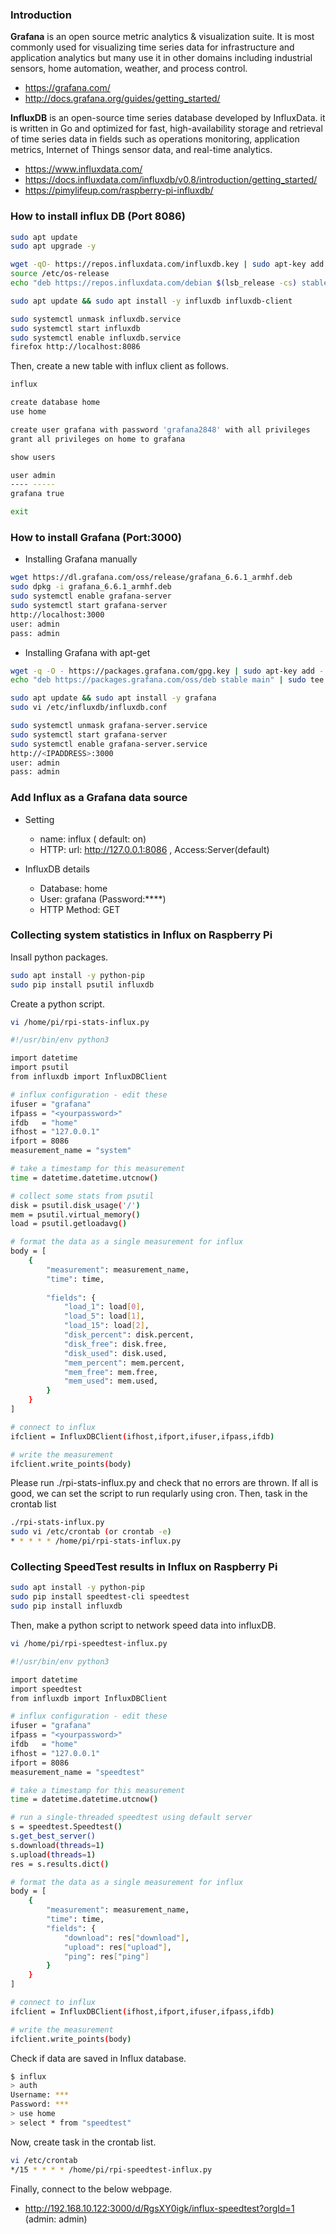 

### Introduction

**Grafana** is an open source metric analytics & visualization suite. It is most commonly used for visualizing time series data for infrastructure and application analytics but many use it in other domains including industrial sensors, home automation, weather, and process control.

* https://grafana.com/
* http://docs.grafana.org/guides/getting_started/


**InfluxDB** is an open-source time series database developed by InfluxData.
it is written in Go and optimized for fast, high-availability storage and retrieval of time series data in fields such as operations monitoring, application metrics, Internet of Things sensor data, and real-time analytics.

* https://www.influxdata.com/
* https://docs.influxdata.com/influxdb/v0.8/introduction/getting_started/
* https://pimylifeup.com/raspberry-pi-influxdb/



### How to install influx DB (Port 8086)

```bash
sudo apt update
sudo apt upgrade -y

wget -qO- https://repos.influxdata.com/influxdb.key | sudo apt-key add -
source /etc/os-release
echo "deb https://repos.influxdata.com/debian $(lsb_release -cs) stable" | sudo tee /etc/apt/sources.list.d/influxdb.list

sudo apt update && sudo apt install -y influxdb influxdb-client

sudo systemctl unmask influxdb.service
sudo systemctl start influxdb
sudo systemctl enable influxdb.service
firefox http://localhost:8086
```

Then, create a new table with influx client as follows. 

```bash
influx

create database home
use home

create user grafana with password 'grafana2848' with all privileges
grant all privileges on home to grafana

show users

user admin
---- -----
grafana true

exit 
```

### How to install Grafana (Port:3000)

* Installing Grafana manually
```bash
wget https://dl.grafana.com/oss/release/grafana_6.6.1_armhf.deb
sudo dpkg -i grafana_6.6.1_armhf.deb
sudo systemctl enable grafana-server
sudo systemctl start grafana-server
http://localhost:3000
user: admin
pass: admin
```

* Installing Grafana with apt-get
```bash
wget -q -O - https://packages.grafana.com/gpg.key | sudo apt-key add -
echo "deb https://packages.grafana.com/oss/deb stable main" | sudo tee /etc/apt/sources.list.d/grafana.list

sudo apt update && sudo apt install -y grafana
sudo vi /etc/influxdb/influxdb.conf

sudo systemctl unmask grafana-server.service
sudo systemctl start grafana-server
sudo systemctl enable grafana-server.service
http://<IPADDRESS>:3000
user: admin
pass: admin
```

### Add Influx as a Grafana data source
* Setting
  - name: influx  ( default: on)
  - HTTP: url: http://127.0.0.1:8086 , Access:Server(default)

* InfluxDB details
  - Database: home
  - User: grafana (Password:****)
  - HTTP Method: GET

### Collecting system statistics in Influx on Raspberry Pi

Insall python packages. 
```bash
sudo apt install -y python-pip
sudo pip install psutil influxdb

```

Create a python script.
```bash
vi /home/pi/rpi-stats-influx.py

#!/usr/bin/env python3

import datetime
import psutil
from influxdb import InfluxDBClient

# influx configuration - edit these
ifuser = "grafana"
ifpass = "<yourpassword>"
ifdb   = "home"
ifhost = "127.0.0.1"
ifport = 8086
measurement_name = "system"

# take a timestamp for this measurement
time = datetime.datetime.utcnow()

# collect some stats from psutil
disk = psutil.disk_usage('/')
mem = psutil.virtual_memory()
load = psutil.getloadavg()

# format the data as a single measurement for influx
body = [
    {
        "measurement": measurement_name,
        "time": time,
        
        "fields": {
            "load_1": load[0],
            "load_5": load[1],
            "load_15": load[2],
            "disk_percent": disk.percent,
            "disk_free": disk.free,
            "disk_used": disk.used,
            "mem_percent": mem.percent,
            "mem_free": mem.free,
            "mem_used": mem.used,
        }
    }
]

# connect to influx
ifclient = InfluxDBClient(ifhost,ifport,ifuser,ifpass,ifdb)

# write the measurement
ifclient.write_points(body)
```

Please run ./rpi-stats-influx.py and check that no errors are thrown. 
If all is good, we can set the script to run reqularly using cron.
Then, task in the crontab list
```bash
./rpi-stats-influx.py
sudo vi /etc/crontab (or crontab -e)
* * * * * /home/pi/rpi-stats-influx.py
```

### Collecting SpeedTest results in Influx on Raspberry Pi

```bash
sudo apt install -y python-pip
sudo pip install speedtest-cli speedtest 
sudo pip install influxdb
```

Then, make a python script to network speed data into influxDB.

```bash
vi /home/pi/rpi-speedtest-influx.py

#!/usr/bin/env python3

import datetime
import speedtest
from influxdb import InfluxDBClient

# influx configuration - edit these
ifuser = "grafana"
ifpass = "<yourpassword>"
ifdb   = "home"
ifhost = "127.0.0.1"
ifport = 8086
measurement_name = "speedtest"

# take a timestamp for this measurement
time = datetime.datetime.utcnow()

# run a single-threaded speedtest using default server
s = speedtest.Speedtest()
s.get_best_server()
s.download(threads=1)
s.upload(threads=1)
res = s.results.dict()

# format the data as a single measurement for influx
body = [
    {
        "measurement": measurement_name,
        "time": time,
        "fields": {
            "download": res["download"],
            "upload": res["upload"],
            "ping": res["ping"]
        }
    }
]

# connect to influx
ifclient = InfluxDBClient(ifhost,ifport,ifuser,ifpass,ifdb)

# write the measurement
ifclient.write_points(body)
```

Check if data are saved in Influx database. 
```bash
$ influx 
> auth
Username: ***
Password: ***
> use home
> select * from "speedtest"
```
Now, create task in the crontab list. 
```bash
vi /etc/crontab
*/15 * * * * /home/pi/rpi-speedtest-influx.py
```

Finally, connect to the below webpage.
* http://192.168.10.122:3000/d/RgsXY0igk/influx-speedtest?orgId=1
  (admin: admin)

